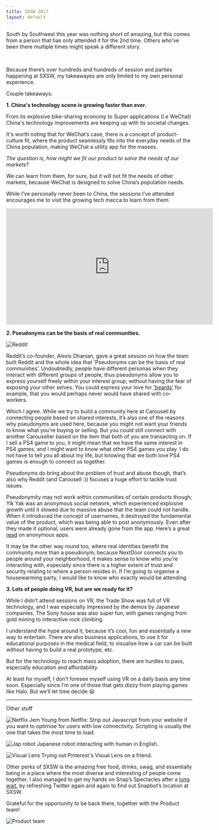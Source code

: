 ```yaml
---
title: SXSW 2017
layout: default
---
```


South by Southwest this year was nothing short of amazing, but this comes from a person that has only attended it for the 2nd time. Others who’ve been there multiple times might speak a different story.

<br>

Because there’s over hundreds and hundreds of session and parties happening at SXSW, my takeawayes are only limited to my own personal experience.

Couple takeaways:

<b>1. China's technology scene is growing faster than ever.</b>

From its explosive bike-sharing economy to Super applications (I.e WeChat) China's technology improvements are keeping up with its societal changes.

It's worth noting that for WeChat’s case, there is a concept of product-culture fit, where the product seamlessly fits into the everyday needs of the China population, making WeChat a utility app for the masses.

<i>The question is, how might we fit our product to solve the needs of our markets?</i>

We can learn from them, for sure, but it will not fit the needs of other markets, because WeChat is designed to solve China’s population needs.

While I’ve personally never been to China, the sessions I’ve attended encourages me to visit the growing tech mecca to learn from them.

<iframe width="560" height="315" src="https://www.youtube.com/watch?v=2VYE_7LCKrE" frameborder="0" allowfullscreen></iframe>


<b>2. Pseudonyms can be the basis of real communities.</b>

![Reddit](/assets/reddit.JPG)

Reddit’s co-founder, Alexis Ohanian, gave a great session on how the team built Reddit and the whole idea that 'Pseudonyms can be the basis of real communities’. Undoubtedly, people have different personas when they interact with different groups of people, thus pseudonyms allow you to express yourself freely within your interest group, without having the fear of exposing your other selves. You could express your love for <a href="https://www.reddit.com/r/beards/">'beards'</a> for example, that you would perhaps never would have shared with co-workers.

Which I agree. While we try to build a community here at Carousell by connecting people based on shared interests, it’s also one of the reasons why pseudonyms are used here, because you might not want your friends to know what you’re buying or selling. But you could still connect with another Carouseller based on the item that both of you are transacting on. If I sell a PS4 game to you, it might mean that we have the same interest in PS4 games, and I might want to know what other PS4 games you play. I do not have to tell you all about my life, but knowing that we both love PS4 games is enough to connect us together.

Pseudonyms do bring about the problem of trust and abuse though, that’s also why Reddit (and Carousell :)) focuses a huge effort to tackle trust issues.

Pseudonymity may not work within communities of certain products though; Yik Yak was an anonymous social network, which experienced explosive growth until it slowed due to massive abuse that the team could not handle. When it introduced the concept of usernames, it destroyed the fundamental value of the product, which was being able to post anonymously. Even after they made it optional, users were already gone from the app. Here’s a great <a href="https://backchannel.com/these-failed-apps-discovered-a-hidden-rule-of-the-web-391471ca5952#.3c9dsd6nq">read</a> on anonymous apps. 

It may be the other way round too, where real identities benefit the community more than a pseudonym; because NextDoor connects you to people around your neighborhood, it makes sense to know who you’re interacting with, especially since there is a higher extent of trust and security relating to where a person resides in. If I’m going to organise a housewarming party, I would like to know who exactly would be attending.

<b>3. Lots of people doing VR, but are we ready for it?</b>

While I didn’t attend sessions on VR, the Trade Show was full of VR technology, and I was especially impressed by the demos by Japanese companies. The Sony house was also super fun, with games ranging from gold mining to interactive rock climbing.

I understand the hype around it, because it’s cool, fun and essentially a new way to entertain. There are also business applications, to use it for educational purposes in the medical field, to visualise how a car can be built without having to build a real prototype, etc.

But for the technology to reach mass adoption, there are hurdles to pass, especially education and affordability.

At least for myself, I don’t foresee myself using VR on a daily basis any time soon. Especially since I’m one of those that gets dizzy from playing games like Halo. But we’ll let time decide 😃



-----------------------------------------------------

Other stuff

![Netflix](/assets/netflix.JPG)
Jem Young from Netflix: Strip out Javascript from your website if you want to optimise for users with low connectivity. Scripting is usually the one that takes the most time to load.

![Jap robot](/assets/japrobot.JPG)
Japanese robot interacting with human in English.

![Visual Lens](/assets/pinterest.png)
Trying out Pinterest's Visual Lens on a friend.



Other perks of SXSW is the amazing free food, drinks, swag, and essentially being in a place where the most diverse and interesting of people come together. I also managed to get my hands on Snap’s Spectacles after a <a href="http://huiyichia.com/2016/11/14/spectacles-launch/">long wait</a>, by refreshing Twitter again and again to find out Snapbot’s location at SXSW.

Grateful for the opportunity to be back there, together with the Product team!

![Product team](/assets/productteam.JPG)